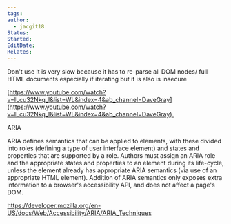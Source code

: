 ```yaml
---
tags: 
author:
  - jacgit18
Status: 
Started: 
EditDate: 
Relates:
---
```

Don't use it is very slow because it has to re-parse all DOM nodes/ full HTML documents especially if iterating but it is also is insecure 

[https://www.youtube.com/watch?v=ILcu32Nkq_I&list=WL&index=4&ab_channel=DaveGray](https://www.youtube.com/watch?v=ILcu32Nkq_I&list=WL&index=4&ab_channel=DaveGray) 




ARIA 

ARIA defines semantics that can be applied to elements, with these divided into roles (defining a type of user interface element) and states and properties that are supported by a role. Authors must assign an ARIA role and the appropriate states and properties to an element during its life-cycle, unless the element already has appropriate ARIA semantics (via use of an appropriate HTML element). Addition of ARIA semantics only exposes extra information to a browser's accessibility API, and does not affect a page's DOM. 

https://developer.mozilla.org/en-US/docs/Web/Accessibility/ARIA/ARIA_Techniques